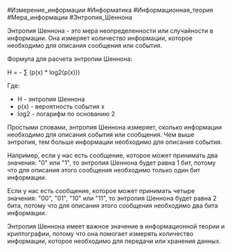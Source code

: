 #Измерение_информации #Информатика #Информационная_теория #Мера_информации #Энтропия_Шеннона

Энтропия Шеннона - это мера неопределенности или случайности в информации. Она измеряет количество информации, которое необходимо для описания сообщения или события.

Формула для расчета энтропии Шеннона:

H = - ∑ (p(x) * log2(p(x)))

Где:

- H - энтропия Шеннона
- p(x) - вероятность события x
- log2 - логарифм по основанию 2

Простыми словами, энтропия Шеннона измеряет, сколько информации необходимо для описания события или сообщения. Чем выше энтропия, тем больше информации необходимо для описания события.

Например, если у нас есть сообщение, которое может принимать два значения: "0" или "1", то энтропия Шеннона будет равна 1 бит, потому что для описания этого сообщения необходимо только один бит информации.

Если у нас есть сообщение, которое может принимать четыре значения: "00", "01", "10" или "11", то энтропия Шеннона будет равна 2 бита, потому что для описания этого сообщения необходимо два бита информации.

Энтропия Шеннона имеет важное значение в информационной теории и криптографии, потому что она помогает измерять количество информации, которое необходимо для передачи или хранения данных.